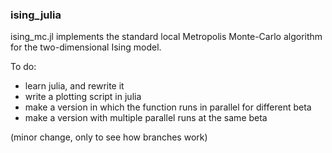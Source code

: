 ### ising_julia

ising\_mc.jl implements the standard local Metropolis Monte-Carlo algorithm for the two-dimensional Ising model.


To do:
+ learn julia, and rewrite it
+ write a plotting script in julia
+ make a version in which the function runs in parallel for different beta
+ make a version with multiple parallel runs at the same beta

(minor change, only to see how branches work)

